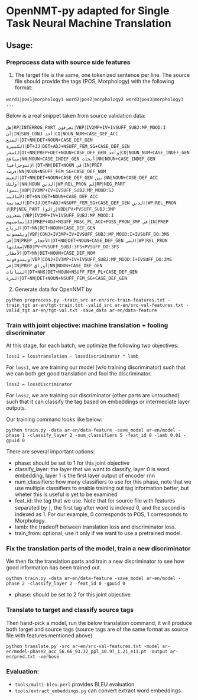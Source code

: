 # OpenNMT-py adapted for Single Task Neural Machine Translation

## Usage:

### Preprocess data with source side features

1. The target file is the same, one tokenized sentence per line. The source file should provide the tags (POS, Morphology) with the following format:

```
word1￨pos1￨morphology1 word2￨pos2￨morphology2 word3￨pos3￨morphology3 ...
```

Below is a real snippet taken from source validation data:

```
هل￨RP￨INTERROG_PART تعرفون￨VBP￨IV2MP+IV+IVSUFF_SUBJ:MP_MOOD:I أن￨IN￨SUB_CONJ أحد￨CD￨NOUN_NUM+CASE_DEF_ACC المتع￨DT+NN￨DET+NOUN+CASE_DEF_GEN الكبيرة￨DT+JJ￨DET+ADJ+NSUFF_FEM_SG+CASE_DEF_GEN للسفر￨DT+NN￨PREP+DET+NOUN+CASE_DEF_GEN وأحد￨CD￨NOUN_NUM+CASE_INDEF_GEN مباهج￨NN￨NOUN+CASE_INDEF_GEN أبحاث￨NN￨NOUN+CASE_INDEF_GEN الإثنوجرافيا￨DT+NN￨DET+NOUN في￨IN￨PREP فرصة￨NN￨NOUN+NSUFF_FEM_SG+CASE_DEF_NOM العيش￨DT+NN￨DET+NOUN+CASE_DEF_GEN بين￨NN￨NOUN+CASE_DEF_ACC أولئك￨NN￨NOUN الذين￨WP￨REL_PRON لم￨RP￨NEG_PART ينسوا￨VBP￨IV3MP+IV+IVSUFF_SUBJ:MP_MOOD:SJ الأساليب￨DT+NN￨DET+NOUN+CASE_DEF_ACC القديمة￨DT+JJ￨DET+ADJ+NSUFF_FEM_SG+CASE_DEF_GEN الذين￨WP￨REL_PRON لا￨RP￨NEG_PART زالوا￨VBD￨PV+PVSUFF_SUBJ:3MP يشعرون￨VBP￨IV3MP+IV+IVSUFF_SUBJ:MP_MOOD:I بماضيهم￨JJ￨PREP+ADJ+NSUFF_MASC_PL_ACC+POSS_PRON_3MP في￨IN￨PREP الرياح￨DT+NN￨DET+NOUN+CASE_DEF_GEN ويلمسونه￨VBP￨CONJ+IV3MP+IV+IVSUFF_SUBJ:MP_MOOD:I+IVSUFF_DO:3MS في￨IN￨PREP الأحجار￨DT+NN￨DET+NOUN+CASE_DEF_GEN التي￨WP￨REL_PRON صقلتها￨VBD￨PV+PVSUFF_SUBJ:3FS+PVSUFF_DO:3FS الأمطار￨DT+NN￨DET+NOUN+CASE_DEF_NOM ويتذوقونه￨VBP￨CONJ+IV3MP+IV+IVSUFF_SUBJ:MP_MOOD:I+IVSUFF_DO:3MS في￨IN￨PREP أوراق￨NN￨NOUN+CASE_DEF_GEN النباتات￨DT+NNS￨DET+NOUN+NSUFF_FEM_PL+CASE_DEF_GEN المرة￨DT+NN￨DET+NOUN+NSUFF_FEM_SG+CASE_DEF_GEN
```

2. Generate data for OpenNMT by

```
python preprocess.py -train_src ar-en/src-train-features.txt -train_tgt ar-en/tgt-train.txt -valid_src ar-en/src-val-features.txt -valid_tgt ar-en/tgt-val.txt -save_data ar-en/data-feature
```

### Train with joint objective: machine translation + fooling discriminator

At this stage, for each batch, we optimize the following two objectives:

```
loss1 = losstranslation - lossdiscriminator * lamb
```

For `loss1`, we are training our model (w/o training discriminator) such that we can both get good translation and fool the discriminator.

```
loss2 = lossdiscriminator
```

For `loss2`, we are training our discriminator (other parts are untouched) such that it can classify the tag based on embeddings or intermediate layer outputs.


Our training command looks like below:

```
python train.py -data ar-en/data-feature -save_model ar-en/model -phase 1 -classify_layer 2 -num_classifiers 5 -feat_id 0 -lamb 0.01 -gpuid 0
```

There are several important options:

* phase: should be set to 1 for this joint objective
* classify_layer: the layer that we want to classify, layer 0 is word embedding, layer 1 is the first layer output of encoder rnn
* num_classifiers: how many classifiers to use for this phase, note that we use multiple classifiers to enable training out tag information better, but wheter this is useful is yet to be examined
* feat_id: the tag that we use. Note that for source file with features separated by ￨, the first tag after word is indexed 0, and the second is indexed as 1. For our example, 0 corresponds to POS, 1 corresponds to Morphology.
* lamb: the tradeoff between translation loss and discriminator loss.
* train_from: optional, use it only if we want to use a pretrained model.


### Fix the translation parts of the model, train a new discriminator

We then fix the translation parts and train a new discriminator to see how good information has been trained out.

```
python train.py -data ar-en/data-feature -save_model ar-en/model -phase 2 -classify_layer 2 -feat_id 0 -gpuid 0
```

* phase: should be set to 2 for this joint objective

### Translate to target and classify source tags

Then hand-pick a model, run the below translation command, it will produce both target and source tags (source tags are of the same format as source file with features mentioned above).

```
python translate.py -src ar-en/src-val-features.txt -model ar-en/model-phase2_acc_56.66_93.32_ppl_10.97_1.21_e11.pt -output ar-en/pred.txt -verbose
```

### Evaluation:

* `tools/multi-bleu.perl` provides BLEU evaluation.
* `tools/extract_embeddings.py` can convert extract word embeddings.
